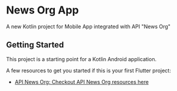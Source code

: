 # News Org App

A new Kotlin project for Mobile App integrated with API "News Org"

## Getting Started

This project is a starting point for a Kotlin Android application.

A few resources to get you started if this is your first Flutter project:

- [API News Org: Checkout API News Org resources here](https://newsapi.org/)
